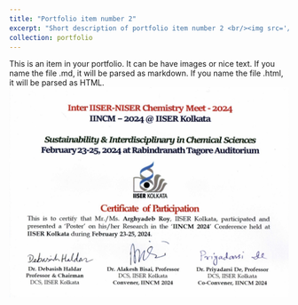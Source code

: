 ```yaml
---
title: "Portfolio item number 2"
excerpt: "Short description of portfolio item number 2 <br/><img src='/images/iincm_rotated_page-0001.jpg'>"
collection: portfolio
---
```


This is an item in your portfolio. It can be have images or nice text. If you name the file .md, it will be parsed as markdown. If you name the file .html, it will be parsed as HTML. 
<br/><img src='/images/iincm_rotated_page-0001.jpg'>
